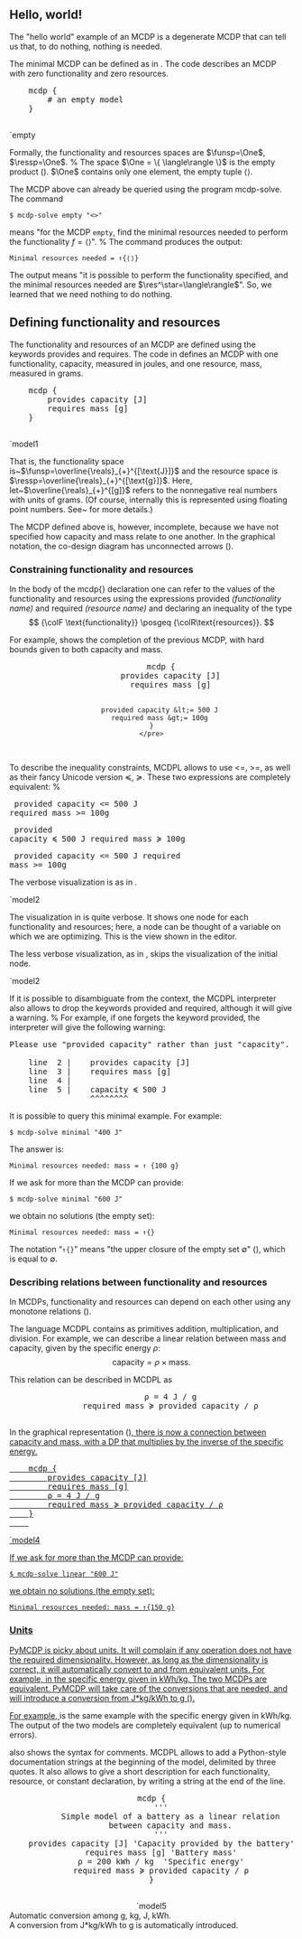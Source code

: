 
## Hello, world!

The "hello world" example of an MCDP is a degenerate MCDP that
can tell us that, to do nothing, nothing is needed.

The minimal MCDP can be defined as in [](#code:empty).
The code describes an MCDP with zero functionality and zero resources.

<col2>
    <pre class='mcdp' id='empty' figure-id='code:empty' label='empty.mcdp'>
    mcdp {&#32;&#32;&#32;&#32;
        # an empty model
    }
    </pre>
    <render class='fancy_editor' figure-id="fig:empty">`empty</render>
</col2>

Formally, the functionality and resources spaces are $\funsp=\One$, $\ressp=\One$.
%
The space $\One = \{ \langle\rangle \}$ is the empty product ([](#def:One)). $\One$ contains only one element, the empty tuple $\langle\rangle$.

The MCDP above can already be queried using the program <program>mcdp-solve</program>. The command

    $ mcdp-solve empty "<>"

means "for the MCDP <code>empty</code>, find the minimal resources
needed to perform the functionality $f=\langle\rangle$".
%
The command produces the output:

    Minimal resources needed = ↑{⟨⟩}

The output means "it is possible to perform the functionality specified,
and the minimal resources needed are $\res^\star=\langle\rangle$".
So, we learned that we need nothing to do nothing.


## Defining functionality and resources

The functionality and resources of an MCDP are defined using
the keywords <kf>provides</kf> and <kr>requires</kr>.
The code in [](#code:model1) defines an MCDP with one functionality,
<fname>capacity</fname>, measured in joules,
and one resource, <rname>mass</rname>, measured in grams.

<col2>
    <pre class='mcdp' id='model1' figure-id='code:model1'>
    mcdp {
        provides capacity [J]
        requires mass [g]
    }
    </pre>
    <render class='fancy_editor_LR' figure-id="fig:model1">
    `model1
    </render>
</col2>


That is, the functionality space is~$\funsp=\overline{\reals}_{+}^{[\text{J}]}$ and
the resource space is $\ressp=\overline{\reals}_{+}^{[\text{g}]}$. Here, let~$\overline{\reals}_{+}^{[g]}$ refers to the nonnegative real numbers with units of grams. (Of course, internally this is
represented using floating point numbers. See~[](#sub:Rcomp) for more details.)

The MCDP defined above is, however, incomplete, because we have
not specified how <fname>capacity</fname> and <rname>mass</rname> relate to one another.
In the graphical notation, the co-design diagram has unconnected arrows
([](#fig:model1)).
<!--
<render class='fancy_editor_LR' figure-id="fig:model1">
    `model1
</render> -->

### Constraining functionality and resources

In the body of the <k>mcdp{}</k> declaration one
can refer to the values of the functionality and resources
using the expressions <cf>provided <em>(functionality name)</em></cf>
and <cr>required <em>(resource name)</em></cr>
and declaring an inequality of the type
$$
    {\colF \text{functionality}} \posgeq {\colR\text{resources}}.
$$

For example, [](#code:model2) shows the completion of the
previous MCDP, with hard bounds given to both <fname>capacity</fname> and <rname>mass</rname>.

<center>
    <pre class='mcdp' id='model2' figure-id="code:model2" np>
    mcdp {
        provides capacity [J]
        requires mass [g]

        provided capacity &lt;= 500 J
        required mass &gt;= 100g
    }
    </pre>
</center>

To describe the inequality constraints, MCDPL allows to use <k>&lt;=</k>, <k>&gt;=</k>, as well as their fancy Unicode version <k>≼</k>, <k>≽</k>.
These two expressions are completely equivalent:
%
<col2>
    <pre class='mcdp_statements'>
    provided capacity &lt;= 500 J
    required mass &gt;= 100g
    </pre>
    <pre class='mcdp_statements'>
    provided capacity ≼ 500 J
    required mass ≽ 100g
    </pre>
    <!-- -->
    <pre class='mcdp_statements'>
    provided capacity &lt;= 500 J
    required mass &gt;= 100g
    </pre>
</col2>

The verbose visualization is as in [](#fig:model2-verbose).

<render class='fancy_editor_LR' figure-id="fig:model2-verbose"
    figure-caption="Verbose visualization">
    `model2
</render>

The visualization in [](#fig:model2-verbose) is quite verbose.  It shows one node for each functionality
and resources; here, a node can be thought of a variable on which
we are optimizing. This is the view shown in the editor.

The less verbose visualization, as in [](#fig:model2-verbose),
skips the visualization of the initial node.

<render class='ndp_graph_enclosed' figure-id="fig:model2"
    figure-caption="Synthetic visualization">
    `model2
</render>


If it is possible to disambiguate from the context, the MCDPL
interpreter also allows to drop the keywords <cf>provided</cf>
and <cr>required</cr>, although it will give a warning.
%
For example, if one forgets the keyword <cf>provided</cf>,
the interpreter will give the following warning:

<pre>
Please use "provided capacity" rather than just "capacity".

    line  2 |    provides capacity [J]
    line  3 |    requires mass [g]
    line  4 |
    line  5 |    capacity ≼ 500 J
                 ^^^^^^^^
</pre>


It is possible to query this minimal example. For example:

    $ mcdp-solve minimal "400 J"

The answer is:

    Minimal resources needed: mass = ↑ {100 g}


If we ask for more than the MCDP can provide:

    $ mcdp-solve minimal "600 J"

we obtain no solutions (the empty set):

    Minimal resources needed: mass = ↑{}

The notation &ldquo;`↑{}`&rdquo; means "the upper closure of the empty set $\emptyset$" ([](#def:upperclosure)), which is equal to $\emptyset$.


### Describing relations between functionality and resources

In MCDPs, functionality and resources can depend on each other using
any monotone relations ([](#def:monotone-relation)).

The language MCDPL contains as primitives addition,
multiplication, and division. For example, we can describe a linear relation between
mass and capacity, given by the specific energy $\rho$:
$$
    \text{capacity} = \rho \times \text{mass}.
$$

This relation can be described in MCDPL as

<center>
    <pre class='mcdp_statements'>
        ρ = 4 J / g
        required mass ≽ provided capacity / ρ
    </pre>
</center>

In the graphical representation (<a href="#fig:model4"/>), there is now
a connection between <f>capacity</f> and <r>mass</r>, with a DP that
multiplies by the inverse of the specific energy.


<col2>
    <pre class='mcdp' id='model4' label='linear.mcdp'>
    mcdp {
        provides capacity [J]
        requires mass [g]
        ρ = 4 J / g
        required mass ≽ provided capacity / ρ
    }
    </pre>
    <render class='ndp_graph_enclosed'
    figure-id='fig:model4'>`model4</render>
</col2>


If we ask for more than the MCDP can provide:

    $ mcdp-solve linear "600 J"

we obtain no solutions (the empty set):

    Minimal resources needed: mass = ↑{150 g}

<!--
<pre class='print_value'>
solve(600J,`model4)
</pre> -->


### Units

PyMCDP is picky about units. It will complain if any operation does
not have the required dimensionality. However, as long as the dimensionality
is correct, it will automatically convert to and from equivalent units.
For example, in <a href="#code:conversion"/> the specific energy given
in <mcdp-poset>kWh/kg</mcdp-poset>. The two MCDPs are equivalent. PyMCDP will take care of
the conversions that are needed, and will introduce a conversion from
<mcdp-poset>J*kg/kWh</mcdp-poset> to <mcdp-poset>g</mcdp-poset> (<a href="#fig:conversion"/>).

<!-- TODO: add pointers to problems with conversions: Glimli Glider, Ariane? -->

For example, [](#code:conversion) is the same example with the specific
energy given in <mcdp-poset>kWh/kg</mcdp-poset>.
The output of the two models are completely equivalent (up to numerical errors).

[](#code:conversion) also shows the syntax for comments.
MCDPL allows to add a Python-style documentation strings at the beginning
of the model, delimited by three quotes.
It also allows to give a short description for each
functionality, resource, or constant declaration, by writing a
string at the end of the line.

<center>
    <pre class='mcdp' id='model5' figure-id='code:conversion'>
mcdp {
    '''
        Simple model of a battery as a linear relation
        between capacity and mass.
    '''
    provides capacity [J] 'Capacity provided by the battery'
    requires mass [g] 'Battery mass'
    ρ = 200 kWh / kg  'Specific energy'
    required mass ≽ provided capacity / ρ
}
    </pre>
    <!-- do not put in col2 - this is large -->
    <render class='ndp_graph_enclosed_LR'
            figure-id="fig:conversion" style='max-width: 100%'>
            `model5
    </render>
</center>

<figcaption id='code:conversion:caption'>
    Automatic conversion among <poset>g</poset>, <poset>kg</poset>,
    <poset>J</poset>, <poset>kWh</poset>.
</figcaption>

<figcaption id='fig:conversion:caption'>
    A conversion from <poset>J*kg/kWh</poset> to <poset>g</poset>
    is automatically introduced.
</figcaption>
